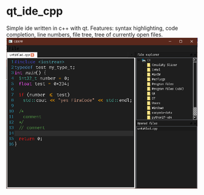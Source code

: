 # qt_ide_cpp
Simple ide written in c++ with qt. Features: syntax highlighting, code completion, line numbers, file tree, tree of currently open files.
![plot](./ide_photo.png)
